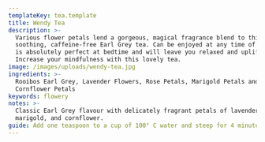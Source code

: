 ```yaml
---
templateKey: tea.template
title: Wendy Tea
description: >-
  Various flower petals lend a gorgeous, magical fragrance blend to this
  soothing, caffeine-free Earl Grey tea. Can be enjoyed at any time of day but
  is absolutely perfect at bedtime and will leave you relaxed and uplifted.
  Increase your mindfulness with this lovely tea.
image: /images/uploads/wendy-tea.jpg
ingredients: >-
  Rooibos Earl Grey, Lavender Flowers, Rose Petals, Marigold Petals and
  Cornflower Petals
keywords: flowery
notes: >-
  Classic Earl Grey flavour with delicately fragrant petals of lavender, rose,
  marigold, and cornflower.
guide: Add one teaspoon to a cup of 100° C water and steep for 4 minutes.
---
```


